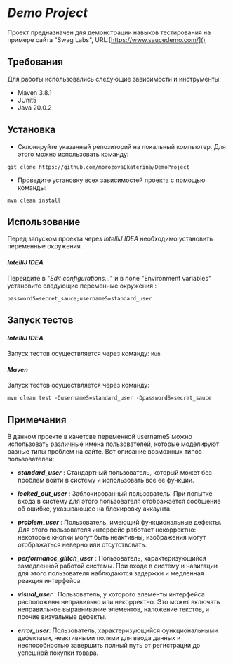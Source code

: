 # **_Demo Project_**

Проект предназначен для демонстрации навыков тестирования на примере сайта "Swag Labs",
URL:[https://www.saucedemo.com/]()

## **Требования**

Для работы использовались следующие зависимости и инструменты:

* Maven 3.8.1
* JUnit5
* Java 20.0.2

## Установка

* Склонируйте указанный репозиторий на локальный компьютер.
  Для этого можно использовать команду:

```git clone https://github.com/morozovaEkaterina/DemoProject```

* Проведите установку всех зависимостей проекта с помощью команды:

```mvn clean install```

## Использование

Перед запуском проекта через  _IntelliJ IDEA_ необходимо установить переменные окружения.

#### _**IntelliJ IDEA**_

Перейдите в "_Edit configurations..._" и в поле "Environment variables" установите следующие переменные окружения :

```passwordS=secret_sauce;usernameS=standard_user```

## Запуск тестов

#### _**IntelliJ IDEA**_

Запуск тестов осуществляется через команду: `Run`

#### **_Maven_**

Запуск тестов осуществляется через команду:

```mvn clean test -DusernameS=standard_user -DpasswordS=secret_sauce ```

## Примечания

В данном проекте в качетсве переменной usernameS можно использовать различные имена пользователей,
которые моделируют разные типы проблем на сайте.
Вот описание возможных типов пользователей:

* _**standard_user**_ : Стандартный пользователь, который может без проблем войти в систему и использовать все её
  функции.

* **_locked_out_user_** : Заблокированный пользователь. При попытке входа в систему для этого пользователя отображается
  сообщение об ошибке, указывающее на блокировку аккаунта.

* **_problem_user_** : Пользователь, имеющий функциональные дефекты.
  Для этого пользователя интерфейс работает некорректно: некоторые кнопки могут быть неактивны, изображения могут
  отображаться неверно или отсутствовать.

* **_performance_glitch_user_** : Пользователь, характеризующийся замедленной работой системы.
  При входе в систему и навигации для этого пользователя наблюдаются задержки и медленная реакция интерфейса.

* _**visual_user**_ : Пользователь, у которого элементы интерфейса расположены неправильно или некорректно.
  Это может включать неправильное выравнивание элементов, наложение текстов, и прочие визуальные дефекты.

* **_error_user_**: Пользователь, характеризующийся функциональными дефектами,
  неактивными полями для ввода данных и неспособностью завершить полный путь от регистрации до успешной покупки товара.




